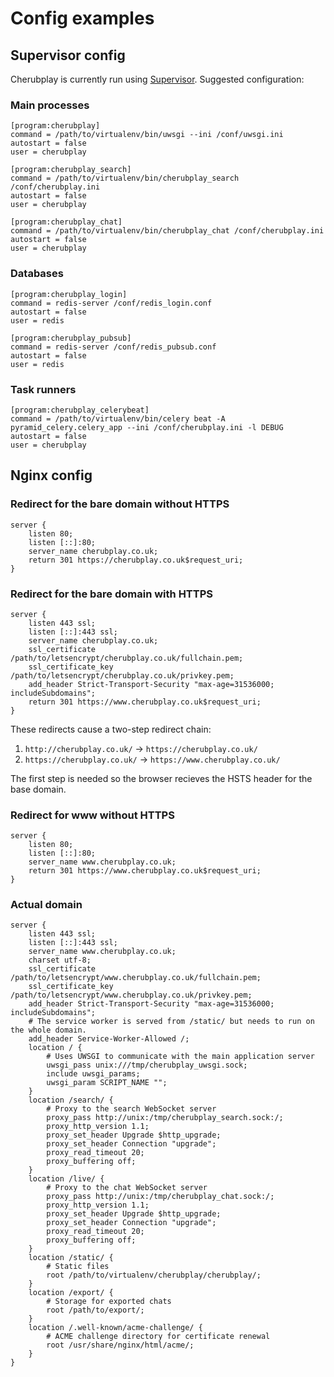 Config examples
===============

Supervisor config
-----------------

Cherubplay is currently run using [Supervisor](http://supervisord.org/). Suggested configuration:

### Main processes

    [program:cherubplay]
    command = /path/to/virtualenv/bin/uwsgi --ini /conf/uwsgi.ini
    autostart = false
    user = cherubplay

    [program:cherubplay_search]
    command = /path/to/virtualenv/bin/cherubplay_search /conf/cherubplay.ini
    autostart = false
    user = cherubplay

    [program:cherubplay_chat]
    command = /path/to/virtualenv/bin/cherubplay_chat /conf/cherubplay.ini
    autostart = false
    user = cherubplay

### Databases

    [program:cherubplay_login]
    command = redis-server /conf/redis_login.conf
    autostart = false
    user = redis

    [program:cherubplay_pubsub]
    command = redis-server /conf/redis_pubsub.conf
    autostart = false
    user = redis

### Task runners

    [program:cherubplay_celerybeat]
    command = /path/to/virtualenv/bin/celery beat -A pyramid_celery.celery_app --ini /conf/cherubplay.ini -l DEBUG
    autostart = false
    user = cherubplay

Nginx config
------------

### Redirect for the bare domain without HTTPS

    server {
        listen 80;
        listen [::]:80;
        server_name cherubplay.co.uk;
        return 301 https://cherubplay.co.uk$request_uri;
    }

### Redirect for the bare domain with HTTPS

    server {
        listen 443 ssl;
        listen [::]:443 ssl;
        server_name cherubplay.co.uk;
        ssl_certificate /path/to/letsencrypt/cherubplay.co.uk/fullchain.pem;
        ssl_certificate_key /path/to/letsencrypt/cherubplay.co.uk/privkey.pem;
        add_header Strict-Transport-Security "max-age=31536000; includeSubdomains";
        return 301 https://www.cherubplay.co.uk$request_uri;
    }

These redirects cause a two-step redirect chain:

1. `http://cherubplay.co.uk/` -> `https://cherubplay.co.uk/`
2. `https://cherubplay.co.uk/` -> `https://www.cherubplay.co.uk/`

The first step is needed so the browser recieves the HSTS header for the base domain.

### Redirect for www without HTTPS

    server {
        listen 80;
        listen [::]:80;
        server_name www.cherubplay.co.uk;
        return 301 https://www.cherubplay.co.uk$request_uri;
    }

### Actual domain

    server {
        listen 443 ssl;
        listen [::]:443 ssl;
        server_name www.cherubplay.co.uk;
        charset utf-8;
        ssl_certificate /path/to/letsencrypt/www.cherubplay.co.uk/fullchain.pem;
        ssl_certificate_key /path/to/letsencrypt/www.cherubplay.co.uk/privkey.pem;
        add_header Strict-Transport-Security "max-age=31536000; includeSubdomains";
        # The service worker is served from /static/ but needs to run on the whole domain.
        add_header Service-Worker-Allowed /;
        location / {
            # Uses UWSGI to communicate with the main application server
            uwsgi_pass unix:///tmp/cherubplay_uwsgi.sock;
            include uwsgi_params;
            uwsgi_param SCRIPT_NAME "";
        }
        location /search/ {
            # Proxy to the search WebSocket server
            proxy_pass http://unix:/tmp/cherubplay_search.sock:/;
            proxy_http_version 1.1;
            proxy_set_header Upgrade $http_upgrade;
            proxy_set_header Connection "upgrade";
            proxy_read_timeout 20;
            proxy_buffering off;
        }
        location /live/ {
            # Proxy to the chat WebSocket server
            proxy_pass http://unix:/tmp/cherubplay_chat.sock:/;
            proxy_http_version 1.1;
            proxy_set_header Upgrade $http_upgrade;
            proxy_set_header Connection "upgrade";
            proxy_read_timeout 20;
            proxy_buffering off;
        }
        location /static/ {
            # Static files
            root /path/to/virtualenv/cherubplay/cherubplay/;
        }
        location /export/ {
            # Storage for exported chats
            root /path/to/export/;
        }
        location /.well-known/acme-challenge/ {
            # ACME challenge directory for certificate renewal
            root /usr/share/nginx/html/acme/;
        }
    }